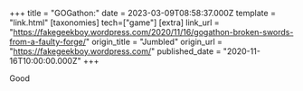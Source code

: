 +++
title = "GOGathon:"
date = 2023-03-09T08:58:37.000Z
template = "link.html"
[taxonomies]
tech=["game"]
[extra]
link_url = "https://fakegeekboy.wordpress.com/2020/11/16/gogathon-broken-swords-from-a-faulty-forge/"
origin_title = "Jumbled"
origin_url = "https://fakegeekboy.wordpress.com/"
published_date = "2020-11-16T10:00:00.000Z"
+++


Good
